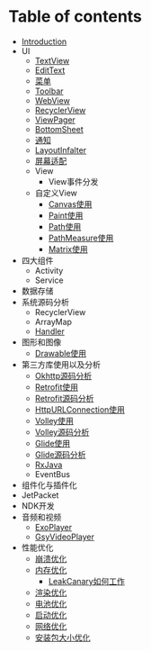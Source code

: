 # Table of contents

* [Introduction](README.md)
* UI
    * [TextView](ui/textview.md)
    * [EditText](ui/edittext.md)
    * [菜单](ui/menu.md)
    * [Toolbar](ui/toolbar.md)
    * [WebView](ui/webview.md)
    * [RecyclerView](ui/recyclerview.md)
    * [ViewPager](ui/viewpager.md)
    * [BottomSheet](ui/bottomsheet.md)
    * [通知](ui/notifications.md)
    * [LayoutInfalter](ui/layoutInfalter.md)
    * [屏幕适配](ui/screen-adaptation.md)
    * View
        * View事件分发
    * 自定义View
        * [Canvas使用](graphics/canvas.md)
        * [Paint使用](graphics/paint.md)
        * [Path使用](graphics/path.md)
        * [PathMeasure使用](graphics/pathmeasure.md)
        * [Matrix使用](graphics/pathmeasure.md)
* 四大组件
    * Activity
    * Service
* 数据存储
* 系统源码分析
    * RecyclerView
    * ArrayMap
    * [Handler](aosp/handler.md)
* 图形和图像
    * [Drawable使用](graphics/drawable.md)
* 第三方库使用以及分析
    * [Okhttp源码分析](network/okhttp-source.md)
    * [Retrofit使用](network/retrofit.md)
    * [Retrofit源码分析](network/retrofit-source.md)
    * [HttpURLConnection使用](network/httpurlconnection.md)
    * [Volley使用](network/volley.md)
    * [Volley源码分析](network/volley-source.md)
    * [Glide使用](network/glide.md)
    * [Glide源码分析](network/glide-source.md)
    * [RxJava](RxJava.md)
    * EventBus
* 组件化与插件化
* JetPacket
* NDK开发
* 音频和视频
    * [ExoPlayer](media/exoplayer.md)
    * [GsyVideoPlayer](media/gsyvideoplayer.md)
* 性能优化
    * [崩溃优化](performance/crash.md)
    * [内存优化](performance/memory.md)
        * [LeakCanary如何工作](performance/fundamentals-how-leakcanary-works.md)
    * [渲染优化](performance/render.md)
    * [电池优化](performance/power.md)
    * [启动优化](performance/launch-time.md)
    * [网络优化](performance/network.md)
    * [安装包大小优化](performance/reduce-apk-size.md)
